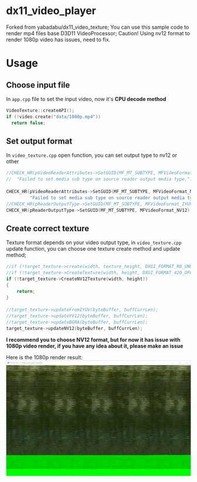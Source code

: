 # dx11_video_player
Forked from yabadabu/dx11_video_texture; You can use this sample code to render mp4 files base D3D11 VideoProcessor; Caution! Using nv12 format to render 1080p video has issues, need to fix.

# Usage
## Choose input file
In `app.cpp` file to set the input video, now it's **CPU decode method**
```cpp
VideoTexture::createAPI();
if (!video.create("data/1080p.mp4"))
  return false;
```

## Set output format
In `video_texture.cpp` open function, you can set output type to nv12 or other
```cpp
//CHECK_HR(pVideoReaderAttributes->SetGUID(MF_MT_SUBTYPE, MFVideoFormat_IYUV),
//  "Failed to set media sub type on source reader output media type.");

CHECK_HR(pVideoReaderAttributes->SetGUID(MF_MT_SUBTYPE, MFVideoFormat_NV12),
         "Failed to set media sub type on source reader output media type.");
//CHECK_HR(pReaderOutputType->SetGUID(MF_MT_SUBTYPE, MFVideoFormat_IYUV), "Failed to set media sub type on source reader output media type.");
CHECK_HR(pReaderOutputType->SetGUID(MF_MT_SUBTYPE, MFVideoFormat_NV12), "Failed to set media sub type on source reader output media type.");
```

## Create correct texture
Texture format depends on your video output type, in `video_texture.cpp` update function, you can choose one texture create method and update method;
```cpp
//if (!target_texture->create(width, texture_height, DXGI_FORMAT_R8_UNORM, true))
//if (!target_texture->CreateTexture(width, height, DXGI_FORMAT_420_OPAQUE))
if (!target_texture->CreateNV12Texture(width, height))
{
    return;
}

//target_texture->updateFromIYUV(byteBuffer, buffCurrLen);
//target_texture->updateYV12(byteBuffer, buffCurrLen);
//target_texture->updateBGRA(byteBuffer, buffCurrLen);
target_texture->updateNV12(byteBuffer, buffCurrLen);
```
**I recommend you to choose NV12 format, but for now it has issue with 1080p video render, if you have any idea about it, please make an issue**

Here is the 1080p render result:
![1080p Video Render Sample](./data/nv12.png)
